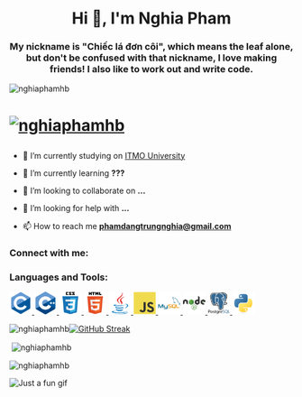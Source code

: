 <h1 align="center">Hi 👋, I'm Nghia Pham</h1>
<h3 align="center">My nickname is "Chiếc lá đơn côi", which means the leaf alone, but don't be confused with that nickname, I love making friends! I also like to work out and write code.</h3>

<p align="left"> <img src="https://komarev.com/ghpvc/?username=nghiaphamhb&label=Profile%20views&color=0e75b6&style=flat" alt="nghiaphamhb" /> </p>

# <p align="left"> <a href="https://github.com/ryo-ma/github-profile-trophy"><img src="https://github-profile-trophy.vercel.app/?username=nghiaphamhb" alt="nghiaphamhb" /></a> </p>

- 🔭 I’m currently studying on [ITMO University](https://en.itmo.ru/)

- 🌱 I’m currently learning **???**

- 👯 I’m looking to collaborate on **...**

- 🤝 I’m looking for help with **...**

- 📫 How to reach me **phamdangtrungnghia@gmail.com**

<h3 align="left">Connect with me:</h3>
<p align="left">
</p>

<h3 align="left">Languages and Tools:</h3>
<p align="left"> <a href="https://www.cprogramming.com/" target="_blank" rel="noreferrer"> <img src="https://raw.githubusercontent.com/devicons/devicon/master/icons/c/c-original.svg" alt="c" width="40" height="40"/> </a> <a href="https://www.w3schools.com/cpp/" target="_blank" rel="noreferrer"> <img src="https://raw.githubusercontent.com/devicons/devicon/master/icons/cplusplus/cplusplus-original.svg" alt="cplusplus" width="40" height="40"/> </a> <a href="https://www.w3schools.com/css/" target="_blank" rel="noreferrer"> <img src="https://raw.githubusercontent.com/devicons/devicon/master/icons/css3/css3-original-wordmark.svg" alt="css3" width="40" height="40"/> </a> <a href="https://www.w3.org/html/" target="_blank" rel="noreferrer"> <img src="https://raw.githubusercontent.com/devicons/devicon/master/icons/html5/html5-original-wordmark.svg" alt="html5" width="40" height="40"/> </a> <a href="https://www.java.com" target="_blank" rel="noreferrer"> <img src="https://raw.githubusercontent.com/devicons/devicon/master/icons/java/java-original.svg" alt="java" width="40" height="40"/> </a> <a href="https://developer.mozilla.org/en-US/docs/Web/JavaScript" target="_blank" rel="noreferrer"> <img src="https://raw.githubusercontent.com/devicons/devicon/master/icons/javascript/javascript-original.svg" alt="javascript" width="40" height="40"/> </a> <a href="https://www.mysql.com/" target="_blank" rel="noreferrer"> <img src="https://raw.githubusercontent.com/devicons/devicon/master/icons/mysql/mysql-original-wordmark.svg" alt="mysql" width="40" height="40"/> </a> <a href="https://nodejs.org" target="_blank" rel="noreferrer"> <img src="https://raw.githubusercontent.com/devicons/devicon/master/icons/nodejs/nodejs-original-wordmark.svg" alt="nodejs" width="40" height="40"/> </a> <a href="https://www.postgresql.org" target="_blank" rel="noreferrer"> <img src="https://raw.githubusercontent.com/devicons/devicon/master/icons/postgresql/postgresql-original-wordmark.svg" alt="postgresql" width="40" height="40"/> </a> <a href="https://www.python.org" target="_blank" rel="noreferrer"> <img src="https://raw.githubusercontent.com/devicons/devicon/master/icons/python/python-original.svg" alt="python" width="40" height="40"/> </a> </p>

<p><img align="left" src="https://github-readme-stats.vercel.app/api/top-langs?username=nghiaphamhb&show_icons=true&locale=en&layout=compact" alt="nghiaphamhb" /></p>
<a href="https://git.io/streak-stats"><img src="https://streak-stats.demolab.com?user=nghiaphamhb&theme=dark" alt="GitHub Streak" /></a>

<p>&nbsp;<img align="center" src="https://github-readme-stats.vercel.app/api?username=nghiaphamhb&show_icons=true&locale=en" alt="nghiaphamhb" /></p>

<p><img align="center" src="https://github-readme-streak-stats.herokuapp.com/?user=nghiaphamhb&" alt="nghiaphamhb" /></p>



![Just a fun gif](https://i.imgur.com/kIDPmrd.gif)

